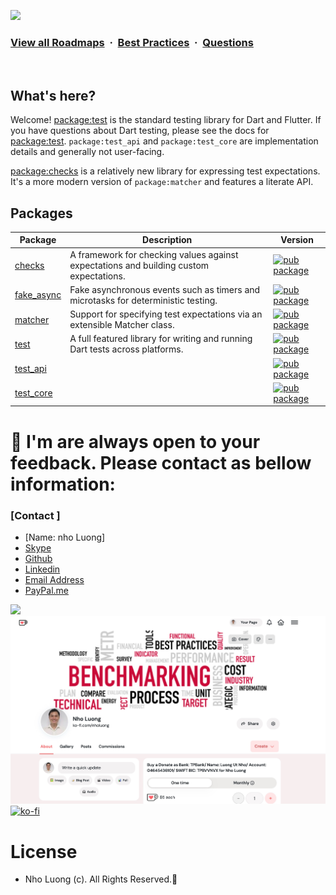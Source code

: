 
![](https://i.imgur.com/waxVImv.png)
### [View all Roadmaps](https://github.com/nholuongut/all-roadmaps) &nbsp;&middot;&nbsp; [Best Practices](https://github.com/nholuongut/all-roadmaps/blob/main/public/best-practices/) &nbsp;&middot;&nbsp; [Questions](https://www.linkedin.com/in/nholuong/)
<br/>

## What's here?

Welcome! [package:test](pkgs/test/) is the standard testing library for Dart and
Flutter. If you have questions about Dart testing, please see the docs for
[package:test](pkgs/test/). `package:test_api` and `package:test_core`
are implementation details and generally not user-facing.

[package:checks](pkgs/checks/) is a relatively new library for expressing test
expectations. It's a more modern version of `package:matcher` and features a
literate API.

## Packages

| Package | Description | Version |
|---|---|---|
| [checks](pkgs/checks/) | A framework for checking values against expectations and building custom expectations. | [![pub package](https://img.shields.io/pub/v/checks.svg)](https://pub.dev/packages/checks) |
| [fake_async](pkgs/fake_async/) | Fake asynchronous events such as timers and microtasks for deterministic testing. | [![pub package](https://img.shields.io/pub/v/fake_async.svg)](https://pub.dev/packages/fake_async) |
| [matcher](pkgs/matcher/) | Support for specifying test expectations via an extensible Matcher class. | [![pub package](https://img.shields.io/pub/v/matcher.svg)](https://pub.dev/packages/matcher) |
| [test](pkgs/test/) | A full featured library for writing and running Dart tests across platforms. | [![pub package](https://img.shields.io/pub/v/test.svg)](https://pub.dev/packages/test) |
| [test_api](pkgs/test_api/) |  | [![pub package](https://img.shields.io/pub/v/test_api.svg)](https://pub.dev/packages/test_api) |
| [test_core](pkgs/test_core/) |  | [![pub package](https://img.shields.io/pub/v/test_core.svg)](https://pub.dev/packages/test_core) |

# 🚀 I'm are always open to your feedback.  Please contact as bellow information:
### [Contact ]
* [Name: nho Luong]
* [Skype](luongutnho_skype)
* [Github](https://github.com/nholuongut/)
* [Linkedin](https://www.linkedin.com/in/nholuong/)
* [Email Address](luongutnho@hotmail.com)
* [PayPal.me](https://www.paypal.com/paypalme/nholuongut)

![](https://i.imgur.com/waxVImv.png)
![](Donate.png)
[![ko-fi](https://ko-fi.com/img/githubbutton_sm.svg)](https://ko-fi.com/nholuong)

# License
* Nho Luong (c). All Rights Reserved.🌟
